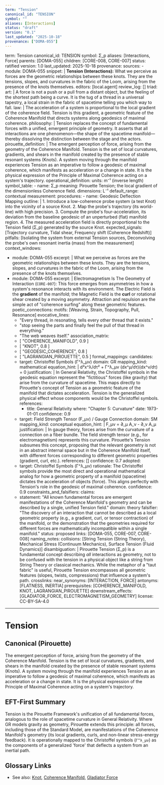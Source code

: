 ```yaml
---
term: "Tension"
canonical_id: "TENSION"
symbol: ""
aliases: [Interactions]
status: "draft"
version: "0.1"
last_updated: "2025-10-18"
provenance: ["DOMA-055"]
---
```


term: Tension
canonical_id: TENSION
symbol: Σ_p
aliases: [Interactions, Force]
parents: [DOMA-055]
children: [CORE-008, CORE-007]
status: ratified
version: 1.0
last_updated: 2025-10-18
provenance:
  sources:
    - module: DOMA-055
      snippet: |
        **Tension (Interactions):** What we perceive as forces are the geometric relationships between these knots. They are the tensions, slopes, and curvatures in the fabric of the Loom, arising from the presence of the knots themselves.
  editors: [local.agent]
  review_log: []
triad:
  art: |
    A force is not a push or a pull from a distant object, but the feeling of the shortest path being a curve. It is the tug of a thread in a universal tapestry, a local strain in the fabric of spacetime telling you which way to fall.
  law: |
    The acceleration of a system is proportional to the local gradient of the coherence field. Tension is this gradient, a geometric feature of the Coherence Manifold that directs systems along geodesics of maximal coherence.
  philosophy: |
    Tension replaces the concept of fundamental forces with a unified, emergent principle of geometry. It asserts that all interactions are one phenomenon—the shape of the spacetime manifold—thereby dissolving the distinction between the stage and the actors.
pirouette_definition: |
  The emergent perception of force, arising from the geometry of the Coherence Manifold. Tension is the set of local curvatures, gradients, and shears in the manifold created by the presence of stable resonant systems (Knots). A system moving through the manifold experiences Tension as an imperative to follow a geodesic of maximal coherence, which manifests as acceleration or a change in state. It is the physical expression of the Principle of Maximal Coherence acting on a system's trajectory.
operational_definition:
  units: m⁻¹ (inverse length)
  symbol_table:
    - name: Σ_p
      meaning: Pirouette Tension; the local gradient of the dimensionless Coherence field.
      dimensions: L⁻¹
      default_range: contextual
  measurement:
    procedures:
      - name: Geodesic Deflection Mapping
        outline: |
          1. Introduce a low-coherence probe system (a test Knot) into the vicinity of a source Knot.
          2. Map the probe's trajectory (its world-line) with high precision.
          3. Compute the probe's four-acceleration, its deviation from the baseline geodesic of an unperturbed (flat) manifold region.
          4. The measured acceleration field is directly proportional to the Tension field (Σ_p) generated by the source Knot.
        expected_signals: [Trajectory curvature, Tidal shear, Frequency shift (Coherence Redshift)]
        pitfalls: [Isolating the system from external Tension sources, Deconvolving the probe's own resonant inertia (mass) from the measurement]
context_windows:
  - module: DOMA-055
    excerpt: |
      What we perceive as forces are the geometric relationships between these knots. They are the tensions, slopes, and curvatures in the fabric of the Loom, arising from the presence of the knots themselves.
  - module: DOMA-055
    excerpt: |
      Electromagnetism Is The Geometry of Interaction (`CORE-007`): This force emerges from asymmetries in how a system's resonance interacts with its environment. The Electric Field is the **gradient** of the manifold; the Magnetic Field is the **curl** or rotational shear created by a moving asymmetry. Attraction and repulsion are the simple act of "coherence surfing" along these geometric features.
poetic_connections:
  motifs: [Weaving, Strain, Topography, Pull, Resonance]
  evocative_lines:
    - "Every thread, in resonating, tells every other thread that it exists."
    - "stop seeing the parts and finally feel the pull of that thread in everything."
    - "The web weaves itself."
  association_matrix:
    - [ "COHERENCE_MANIFOLD", 0.9 ]
    - [ "KNOT", 0.8 ]
    - [ "GEODESIC_COHERENCE", 0.8 ]
    - [ "LAGRANGIAN_PIROUETTE", 0.5 ]
formal_mappings:
  candidates:
    - target: Christoffel Symbols (Γ^λ_μν)
      domain: GR
      mapping_kind: mathematical
      equation_hint: |
        d²x^λ/dτ² + Γ^λ_μν (dx^μ/dτ)(dx^ν/dτ) = 0
      justification: |
        In General Relativity, the Christoffel symbols in the geodesic equation represent the "fictitious" forces (like gravity) that arise from the curvature of spacetime. This maps directly to Pirouette's concept of Tension as a geometric feature of the manifold that dictates acceleration. Tension is the generalized physical effect whose components would be the Christoffel symbols.
      references:
        - title: General Relativity
          where: "Chapter 5: Curvature"
          date: 1973-01-01
      confidence: 0.9
    - target: Field Strength Tensor (F_μν) / Gauge Connection
      domain: SM
      mapping_kind: conceptual
      equation_hint: |
        F_μν = ∂_μ A_ν - ∂_ν A_μ
      justification: |
        In gauge theory, forces arise from the curvature of a connection on a fiber bundle. The field strength tensor (e.g., for electromagnetism) represents this curvature. Pirouette's Tension subsumes this concept, proposing that the relevant geometry is not in an abstract internal space but in the Coherence Manifold itself, with different forces corresponding to different geometric properties (gradient, curl, etc.).
      references: []
      confidence: 0.7
  adopted:
    - target: Christoffel Symbols (Γ^λ_μν)
      rationale: The Christoffel symbols provide the most direct and operational mathematical analog for how a geometric property of a manifold (spacetime) dictates the acceleration of objects (force). This aligns perfectly with Tension's role in the geodesic of maximal coherence.
      confidence: 0.9
constraints_and_falsifiers:
  claims:
    - statement: "All known fundamental forces are emergent manifestations of the Coherence Manifold's geometry and can be described by a single, unified Tension field."
      domain: theory
      falsifier: "The discovery of an interaction that cannot be described as a local geometric property (e.g., a gradient, curl, or tensor contraction) of the manifold, or the demonstration that the geometries required for different forces are mathematically incompatible within a single manifold."
      status: proposed
      links: [DOMA-055, CORE-007, CORE-008]
naming_notes:
  collisions: [String Tension (String Theory), Mechanical Stress (Continuum Mechanics), Surface Tension (Fluid Dynamics)]
  disambiguation: |
    Pirouette Tension (Σ_p) is a fundamental concept describing *all* interactions as geometry, not to be confused with the tension in a physical object like a string from String Theory or classical mechanics. While the metaphor of a "taut fabric" is useful, Pirouette Tension encompasses all geometric features (slopes, twists, compressions) that influence a system's path.
crosslinks:
  near_synonyms: [INTERACTION, FORCE]
  antonyms: [FLATNESS, INERTIA]
  prerequisites: [COHERENCE_MANIFOLD, KNOT, LAGRANGIAN_PIROUETTE]
  downstream_effects: [GLADIATOR_FORCE, ELECTROMAGNETISM_GEOMETRY]
license: CC-BY-SA-4.0
---

# Tension

## Canonical (Pirouette)
The emergent perception of force, arising from the geometry of the Coherence Manifold. Tension is the set of local curvatures, gradients, and shears in the manifold created by the presence of stable resonant systems (Knots). A system moving through the manifold experiences Tension as an imperative to follow a geodesic of maximal coherence, which manifests as acceleration or a change in state. It is the physical expression of the Principle of Maximal Coherence acting on a system's trajectory.

## EFT-First Summary
Tension is the Pirouette Framework's unification of all fundamental forces, analogous to the role of spacetime curvature in General Relativity. Where GR models gravity as geometry, Pirouette extends this principle: all forces, including those of the Standard Model, are manifestations of the Coherence Manifold's geometry (its local gradients, curls, and non-linear stress-energy feedback). It is operationally mapped to the Christoffel symbols (`Γ^λ_μν`) as the components of a generalized 'force' that deflects a system from an inertial path.

## Glossary Links
- See also: [Knot](<#>), [Coherence Manifold](<#>), [Gladiator Force](<#>)